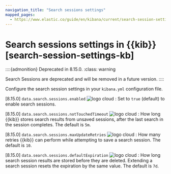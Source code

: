 ```yaml
---
navigation_title: "Search sessions settings"
mapped_pages:
  - https://www.elastic.co/guide/en/kibana/current/search-session-settings-kb.html
---
```


# Search sessions settings in {{kib}} [search-session-settings-kb]


::::{admonition} Deprecated in 8.15.0.
:class: warning

Search Sessions are deprecated and will be removed in a future version.
::::


Configure the search session settings in your `kibana.yml` configuration file.

[8.15.0] `data.search.sessions.enabled` ![logo cloud](https://doc-icons.s3.us-east-2.amazonaws.com/logo_cloud.svg "Supported on {{ess}}")
:   Set to `true` (default) to enable search sessions.

[8.15.0] `data.search.sessions.notTouchedTimeout` ![logo cloud](https://doc-icons.s3.us-east-2.amazonaws.com/logo_cloud.svg "Supported on {{ess}}")
:   How long {{kib}} stores search results from unsaved sessions, after the last search in the session completes. The default is `5m`.

[8.15.0] `data.search.sessions.maxUpdateRetries` ![logo cloud](https://doc-icons.s3.us-east-2.amazonaws.com/logo_cloud.svg "Supported on {{ess}}")
:   How many retries {{kib}} can perform while attempting to save a search session. The default is `10`.

[8.15.0] `data.search.sessions.defaultExpiration` ![logo cloud](https://doc-icons.s3.us-east-2.amazonaws.com/logo_cloud.svg "Supported on {{ess}}")
:   How long search session results are stored before they are deleted. Extending a search session resets the expiration by the same value. The default is `7d`.

